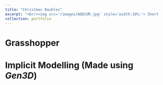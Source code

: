 ```yaml
---
title: "Christmas Baubles"
excerpt: "<br/><img src='/images/ADDCUR.jpg' style='width:10%;'> Short description of portfolio item number 1"
collection: portfolio
---
```

# Grasshopper
<script src="https://embed.github.com/view/3d/max-valentine/max-valentine.github.io/master/files/Bauble_Voronoi-1.stl"></script>

# Implicit Modelling (Made using _Gen3D_)
<script src="https://embed.github.com/view/3d/max-valentine/max-valentine.github.io/master/files/Bauble_Strut-2.stl"></script>

<script src="https://embed.github.com/view/3d/max-valentine/max-valentine.github.io/master/files/Bauble_Strut-3.stl"></script>

<script src="https://embed.github.com/view/3d/max-valentine/max-valentine.github.io/master/files/Bauble_Strut-4.stl"></script>

